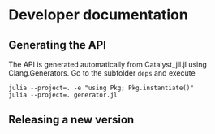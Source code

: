 # Developer documentation

## Generating the API
The API is generated automatically from Catalyst_jll.jl using Clang.Generators.
Go to the subfolder `deps` and execute
```shell
julia --project=. -e "using Pkg; Pkg.instantiate()"
julia --project=. generator.jl
```

## Releasing a new version